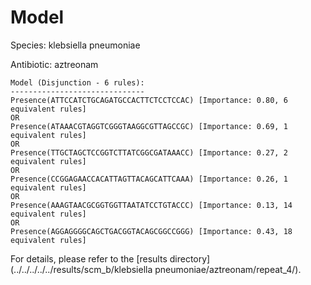 
# Model

Species: klebsiella pneumoniae

Antibiotic: aztreonam

```
Model (Disjunction - 6 rules):
------------------------------
Presence(ATTCCATCTGCAGATGCCACTTCTCCTCCAC) [Importance: 0.80, 6 equivalent rules]
OR
Presence(ATAAACGTAGGTCGGGTAAGGCGTTAGCCGC) [Importance: 0.69, 1 equivalent rules]
OR
Presence(TTGCTAGCTCCGGTCTTATCGGCGATAAACC) [Importance: 0.27, 2 equivalent rules]
OR
Presence(CCGGAGAACCACATTAGTTACAGCATTCAAA) [Importance: 0.26, 1 equivalent rules]
OR
Presence(AAAGTAACGCGGTGGTTAATATCCTGTACCC) [Importance: 0.13, 14 equivalent rules]
OR
Presence(AGGAGGGGCAGCTGACGGTACAGCGGCCGGG) [Importance: 0.43, 18 equivalent rules]

```

For details, please refer to the [results directory](../../../../../results/scm_b/klebsiella pneumoniae/aztreonam/repeat_4/).

